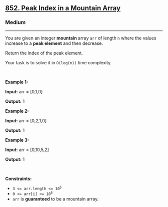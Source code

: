 <h2><a href="https://leetcode.com/problems/peak-index-in-a-mountain-array/?envType=problem-list-v2&envId=array">852. Peak Index in a Mountain Array</a></h2><h3>Medium</h3><hr><p>You are given an integer <strong>mountain</strong> array <code>arr</code> of length <code>n</code> where the values increase to a <strong>peak element</strong> and then decrease.</p>

<p>Return the index of the peak element.</p>

<p>Your task is to solve it in <code>O(log(n))</code> time complexity.</p>

<p>&nbsp;</p>
<p><strong class="example">Example 1:</strong></p>

<div class="example-block">
<p><strong>Input:</strong> <span class="example-io">arr = [0,1,0]</span></p>

<p><strong>Output:</strong> <span class="example-io">1</span></p>
</div>

<p><strong class="example">Example 2:</strong></p>

<div class="example-block">
<p><strong>Input:</strong> <span class="example-io">arr = [0,2,1,0]</span></p>

<p><strong>Output:</strong> <span class="example-io">1</span></p>
</div>

<p><strong class="example">Example 3:</strong></p>

<div class="example-block">
<p><strong>Input:</strong> <span class="example-io">arr = [0,10,5,2]</span></p>

<p><strong>Output:</strong> <span class="example-io">1</span></p>
</div>

<p>&nbsp;</p>
<p><strong>Constraints:</strong></p>

<ul>
	<li><code>3 &lt;= arr.length &lt;= 10<sup>5</sup></code></li>
	<li><code>0 &lt;= arr[i] &lt;= 10<sup>6</sup></code></li>
	<li><code>arr</code> is <strong>guaranteed</strong> to be a mountain array.</li>
</ul>
